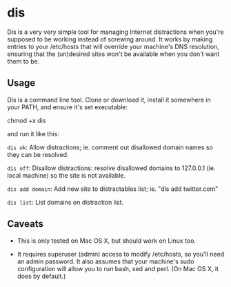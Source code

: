 dis
===

Dis is a very very simple tool for managing Internet distractions
when you're supposed to be working instead of screwing around. It
works by making entries to your /etc/hosts that will override
your machine's DNS resolution, ensuring that the (un)desired
sites won't be available when you don't want them to be.


Usage
-----

Dis is a command line tool. Clone or download it, install it somewhere
in your PATH, and ensure it's set executable:

 chmod +x dis

and run it like this:

`dis ok`: Allow distractions; ie. comment out disallowed domain names
so they can be resolved.

`dis off`: Disallow distractions: resolve disallowed domains to
127.0.0.1 (ie. local machine) so the site is not available.

`dis add domain`: Add new site to distractables list; ie. "dis add
twitter.com"

`dis list`: List domains on distraction list.


Caveats
-------

 * This is only tested on Mac OS X, but should work on Linux too.

 * It requires superuser (admin) access to modify /etc/hosts, so
   you'll need an admin password. It also assumes that your machine's
   sudo configuration will allow you to run bash, sed and perl. (On
   Mac OS X, it does by default.)

